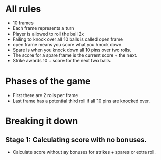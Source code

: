 # All rules
- 10 frames
- Each frame represents a turn
- Player is allowed to roll the ball 2x
- Failing to knock over all 10 balls is called open frame
- open frame means you score what you knock down.
- Spare is when you knock down all 10 pins over two rolls.
- The score for a spare frame is the current score + the next.
- Strike awards 10 + score for the next two balls.

# Phases of the game
- First there are 2 rolls per frame
- Last frame has a potential third roll if all 10 pins are knocked over.

# Breaking it down
## Stage 1: Calculating score with no bonuses.
- Calculate score without ay bonuses for strikes + spares or extra roll.
